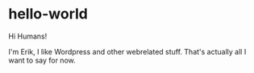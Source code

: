 # hello-world

Hi Humans!

I'm Erik, I like Wordpress and other webrelated stuff.
That's actually all I want to say for now.
